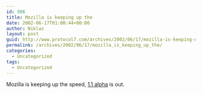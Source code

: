 ```yaml
---
id: 506
title: Mozilla is keeping up the
date: 2002-06-17T01:00:44+00:00
author: Niklas
layout: post
guid: http://www.protocol7.com/archives/2002/06/17/mozilla-is-keeping-up-the/
permalink: /archives/2002/06/17/mozilla_is_keeping_up_the/
categories:
  - Uncategorized
tags:
  - Uncategorized
---
```

<div class='microid-08bdf6aabdc4f950ee3a4aaa38b3a5fef7505714'>
  <p>
    Mozilla is keeping up the speed, <a href="http://www.mozilla.org/releases/">1.1 alpha</a> is out.
  </p>
</div>